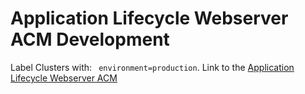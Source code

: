 
# Application Lifecycle Webserver ACM Development

Label Clusters with:  ` environment=production`. 
Link to the [Application Lifecycle Webserver ACM](https://github.com/tosin2013/rhacm-workshop/tree/master/04.Application-Lifecycle)
